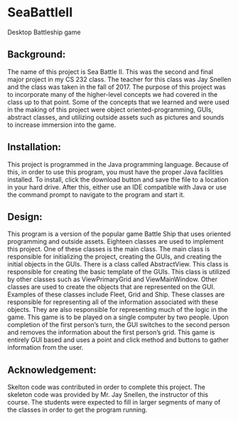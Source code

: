 # SeaBattleII
Desktop Battleship game
## Background:
The name of this project is Sea Battle II.  This was the second and final major project in my CS 232 class.  The teacher for this class was Jay Snellen and the class was taken in the fall of 2017.  The purpose of this project was to incorporate many of the higher-level concepts we had covered in the class up to that point.  Some of the concepts that we learned and were used in the making of this project were object oriented-programming, GUIs, abstract classes, and utilizing outside assets such as pictures and sounds to increase immersion into the game.  
## Installation:
This project is programmed in the Java programming language.  Because of this, in order to use this program, you must have the proper Java facilities installed.  To install, click the download button and save the file to a location in your hard drive.  After this, either use an IDE compatible with Java or use the command prompt to navigate to the program and start it.  
## Design:
This program is a version of the popular game Battle Ship that uses oriented programming and outside assets.  Eighteen classes are used to implement this project.  One of these classes is the main class.  The main class is responsible for initializing the project, creating the GUIs, and creating the initial objects in the GUIs.  There is a class called AbstractView.  This class is responsible for creating the basic template of the GUIs.  This class is utilized by other classes such as ViewPrimaryGrid and ViewMainWindow.  Other classes are used to create the objects that are represented on the GUI.  Examples of these classes include Fleet, Grid and Ship.  These classes are responsible for representing all of the information associated with these objects.  They are also responsible for representing much of the logic in the game.  This game is to be played on a single computer by two people.  Upon completion of the first person’s turn, the GUI switches to the second person and removes the information about the first person’s grid.  This game is entirely GUI based and uses a point and click method and buttons to gather information from the user.  
## Acknowledgement:
Skelton code was contributed in order to complete this project.  The skeleton code was provided by Mr. Jay Snellen, the instructor of this course.  The students were expected to fill in larger segments of many of the classes in order to get the program running.  

